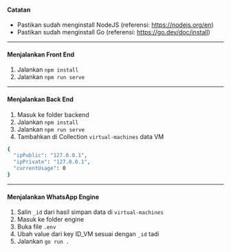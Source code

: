 #### Catatan

- Pastikan sudah menginstall NodeJS (referensi: https://nodejs.org/en)
- Pastikan sudah menginstall Go (referensi: https://go.dev/doc/install)

---

#### Menjalankan Front End

1. Jalankan `npm install`
2. Jalankan `npm run serve`

---

#### Menjalankan Back End

1. Masuk ke folder backend
2. Jalankan `npm install`
3. Jalankan `npm run serve`
4. Tambahkan di Collection `virtual-machines` data VM

```bash
{
  "ipPublic": "127.0.0.1",
  "ipPrivate": "127.0.0.1",
  "currentUsage": 0
}
```

---

#### Menjalankan WhatsApp Engine

1. Salin `_id` dari hasil simpan data di `virtual-machines`
2. Masuk ke folder engine
3. Buka file `.env`
4. Ubah value dari key ID_VM sesuai dengan `_id` tadi
5. Jalankan `go run .`

